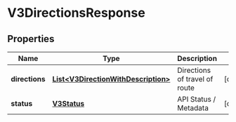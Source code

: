 
# V3DirectionsResponse

## Properties
Name | Type | Description | Notes
------------ | ------------- | ------------- | -------------
**directions** | [**List&lt;V3DirectionWithDescription&gt;**](V3DirectionWithDescription.md) | Directions of travel of route |  [optional]
**status** | [**V3Status**](V3Status.md) | API Status / Metadata |  [optional]



